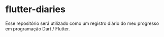# flutter-diaries
Esse repositório será utilizado como um registro diário do meu progresso em programação Dart / Flutter.
